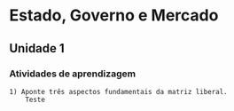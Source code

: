 # Estado, Governo e Mercado
## Unidade 1
### Atividades de aprendizagem
    1) Aponte três aspectos fundamentais da matriz liberal.
        Teste
    
